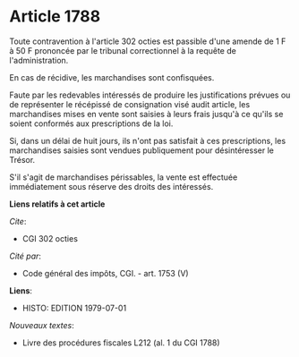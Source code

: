 # Article 1788

Toute contravention à l'article 302 octies est passible d'une amende de 1 F à 50 F prononcée par le tribunal correctionnel à
la requête de l'administration.

En cas de récidive, les marchandises sont confisquées.

Faute par les redevables intéressés de produire les justifications prévues ou de représenter le récépissé de consignation
visé audit article, les marchandises mises en vente sont saisies à leurs frais jusqu'à ce qu'ils se soient conformés aux
prescriptions de la loi.

Si, dans un délai de huit jours, ils n'ont pas satisfait à ces prescriptions, les marchandises saisies sont vendues
publiquement pour désintéresser le Trésor.

S'il s'agit de marchandises périssables, la vente est effectuée immédiatement sous réserve des droits des intéressés.

**Liens relatifs à cet article**

_Cite_:

  - CGI 302 octies

_Cité par_:

  - Code général des impôts, CGI. - art. 1753 (V)

**Liens**:

  - HISTO: EDITION 1979-07-01

_Nouveaux textes_:

  - Livre des procédures fiscales L212 (al. 1 du CGI 1788)
